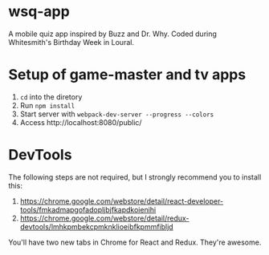# wsq-app
A mobile quiz app inspired by Buzz and Dr. Why.
Coded during Whitesmith's Birthday Week in Loural.

# Setup of game-master and tv apps

1. `cd` into the diretory
2. Run `npm install`
3. Start server with `webpack-dev-server --progress --colors`
4. Access http://localhost:8080/public/

# DevTools

The following steps are not required, but I strongly recommend you to install this:

1. https://chrome.google.com/webstore/detail/react-developer-tools/fmkadmapgofadopljbjfkapdkoienihi
2. https://chrome.google.com/webstore/detail/redux-devtools/lmhkpmbekcpmknklioeibfkpmmfibljd

You'll have two new tabs in Chrome for React and Redux. They're awesome.
